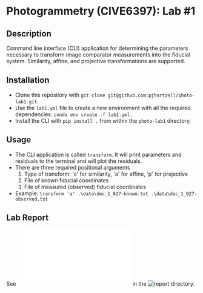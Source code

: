 # Photogrammetry (CIVE6397): Lab #1

## Description
Command line interface (CLI) application for determining the parameters necessary to transform image comparator measurements into the fiducial system. Similarity, affine, and projective transformations are supported.

## Installation
- Clone this repository with `git clone git@github.com:pjhartzell/photo-lab1.git`.
- Use the `lab1.yml` file to create a new environment with all the required dependencies: `conda env create -f lab1.yml.`
- Install the CLI with `pip install .` from within the `photo-lab1` directory.

## Usage
- The CLI application is called `transform`. It will print parameters and residuals to the terminal and will plot the residuals.
- There are three required positional arguments
    1. Type of transform: 's' for similarity, 'a' for affine, 'p' for projective
    2. File of known fiducial coordinates
    3. File of measured (observed) fiducial coordinates
- Example: `transform 'a' .\data\dec_1_027-known.txt .\data\dec_1_027-observed.txt`

## Lab Report
See ![report.md](./report/report.md) in the ![report](./report) directory.